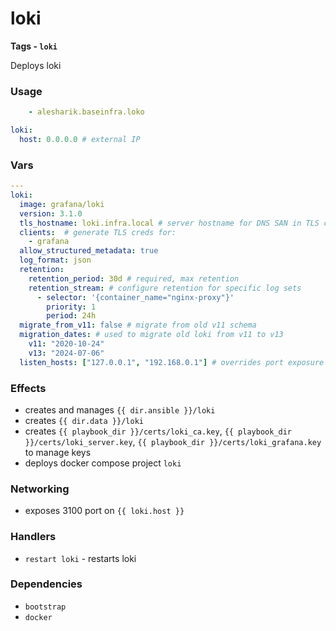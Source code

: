 # loki
__Tags - `loki`__

Deploys loki

### Usage
```yaml
    - alesharik.baseinfra.loko
```
```yaml
loki:
  host: 0.0.0.0 # external IP
```

### Vars
```yaml
---
loki:
  image: grafana/loki
  version: 3.1.0
  tls_hostname: loki.infra.local # server hostname for DNS SAN in TLS cert
  clients:  # generate TLS creds for:
    - grafana
  allow_structured_metadata: true
  log_format: json
  retention:
    retention_period: 30d # required, max retention
    retention_stream: # configure retention for specific log sets
      - selector: '{container_name="nginx-proxy"}'
        priority: 1
        period: 24h
  migrate_from_v11: false # migrate from old v11 schema
  migration_dates: # used to migrate old loki from v11 to v13
    v11: "2020-10-24"
    v13: "2024-07-06"
  listen_hosts: ["127.0.0.1", "192.168.0.1"] # overrides port exposure in docker. Default is `[loki.host]`. Allows to expose container on multiple networks
```

### Effects
- creates and manages `{{ dir.ansible }}/loki`
- creates `{{ dir.data }}/loki`
- creates `{{ playbook_dir }}/certs/loki_ca.key`, `{{ playbook_dir }}/certs/loki_server.key`, `{{ playbook_dir }}/certs/loki_grafana.key` to manage keys
- deploys docker compose project `loki`

### Networking
- exposes 3100 port on `{{ loki.host }}`

### Handlers
- `restart loki` - restarts loki

### Dependencies
- `bootstrap`
- `docker`